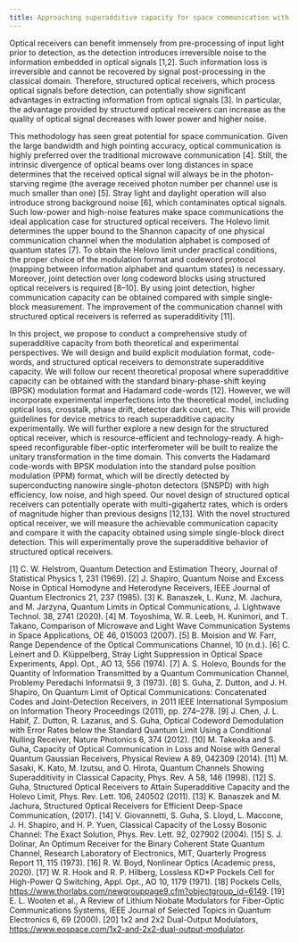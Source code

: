 ```yaml
---
title: Approaching superadditive capacity for space communication with high-speed structured optical receivers
---
```


Optical receivers can benefit immensely from pre-processing of input light prior to detection, as the detection introduces irreversible noise to the information embedded in optical signals  [1,2]. Such information loss is irreversible and cannot be recovered by signal post-processing in the classical domain. Therefore, structured optical receivers, which process optical signals before detection, can potentially show significant advantages in extracting information from optical signals  [3]. In particular, the advantage provided by structured optical receivers can increase as the quality of optical signal decreases with lower power and higher noise.

This methodology has seen great potential for space communication. Given the large bandwidth and high pointing accuracy, optical communication is highly preferred over the traditional microwave communication  [4]. Still, the intrinsic divergence of optical beams over long distances in space determines that the received optical signal will always be in the photon-starving regime (the average received photon number per channel use is much smaller than one)  [5]. Stray light and daylight operation will also introduce strong background noise  [6], which contaminates optical signals. Such low-power and high-noise features make space communications the ideal application case for structured optical receivers.
The Holevo limit determines the upper bound to the Shannon capacity of one physical communication channel when the modulation alphabet is composed of quantum states  [7]. To obtain the Helovo limit under practical conditions, the proper choice of the modulation format and codeword protocol (mapping between information alphabet and quantum states) is necessary. Moreover, joint detection over long codeword blocks using structured optical receivers is required  [8–10]. By using joint detection, higher communication capacity can be obtained compared with simple single-block measurement. The improvement of the communication channel with structured optical receivers is referred as superadditivity  [11].

In this project, we propose to conduct a comprehensive study of superadditive capacity from both theoretical and experimental perspectives. We will design and build explicit modulation format, code-words, and structured optical receivers to demonstrate superadditive capacity. We will follow our recent theoretical proposal where superadditive capacity can be obtained with the standard binary-phase-shift keying (BPSK) modulation format and Hadamard code-words  [12]. However, we will incorporate experimental imperfections into the theoretical model, including optical loss, crosstalk, phase drift, detector dark count, etc. This will provide guidelines for device metrics to reach superadditive capacity experimentally. We will further explore a new design for the structured optical receiver, which is resource-efficient and technology-ready. A high-speed reconfigurable fiber-optic interferometer will be built to realize the unitary transformation in the time domain. This converts the Hadamard code-words with BPSK modulation into the standard pulse position modulation (PPM) format, which will be directly detected by superconducting nanowire single-photon detectors (SNSPD) with high efficiency, low noise, and high speed. Our novel design of structured optical receivers can potentially operate with multi-gigahertz rates, which is orders of magnitude higher than previous designs  [12,13]. With the novel structured optical receiver, we will measure the achievable communication capacity and compare it with the capacity obtained using simple single-block direct detection. This will experimentally prove the superadditive behavior of structured optical receivers.


[1]	C. W. Helstrom, Quantum Detection and Estimation Theory, Journal of Statistical Physics 1, 231 (1969).
[2]	J. Shapiro, Quantum Noise and Excess Noise in Optical Homodyne and Heterodyne Receivers, IEEE Journal of Quantum Electronics 21, 237 (1985).
[3]	K. Banaszek, L. Kunz, M. Jachura, and M. Jarzyna, Quantum Limits in Optical Communications, J. Lightwave Technol. 38, 2741 (2020).
[4]	M. Toyoshima, W. R. Leeb, H. Kunimori, and T. Takano, Comparison of Microwave and Light Wave Communication Systems in Space Applications, OE 46, 015003 (2007).
[5]	B. Moision and W. Farr, Range Dependence of the Optical Communications Channel, 10 (n.d.).
[6]	C. Leinert and D. Klüppelberg, Stray Light Suppression in Optical Space Experiments, Appl. Opt., AO 13, 556 (1974).
[7]	A. S. Holevo, Bounds for the Quantity of Information Transmitted by a Quantum Communication Channel, Problemy Peredachi Informatsii 9, 3 (1973).
[8]	S. Guha, Z. Dutton, and J. H. Shapiro, On Quantum Limit of Optical Communications: Concatenated Codes and Joint-Detection Receivers, in 2011 IEEE International Symposium on Information Theory Proceedings (2011), pp. 274–278.
[9]	J. Chen, J. L. Habif, Z. Dutton, R. Lazarus, and S. Guha, Optical Codeword Demodulation with Error Rates below the Standard Quantum Limit Using a Conditional Nulling Receiver, Nature Photonics 6, 374 (2012).
[10]	M. Takeoka and S. Guha, Capacity of Optical Communication in Loss and Noise with General Quantum Gaussian Receivers, Physical Review A 89, 042309 (2014).
[11]	M. Sasaki, K. Kato, M. Izutsu, and O. Hirota, Quantum Channels Showing Superadditivity in Classical Capacity, Phys. Rev. A 58, 146 (1998).
[12]	S. Guha, Structured Optical Receivers to Attain Superadditive Capacity and the Holevo Limit, Phys. Rev. Lett. 106, 240502 (2011).
[13]	K. Banaszek and M. Jachura, Structured Optical Receivers for Efficient Deep-Space Communication, (2017).
[14]	V. Giovannetti, S. Guha, S. Lloyd, L. Maccone, J. H. Shapiro, and H. P. Yuen, Classical Capacity of the Lossy Bosonic Channel: The Exact Solution, Phys. Rev. Lett. 92, 027902 (2004).
[15]	S. J. Dolinar, An Optimum Receiver for the Binary Coherent State Quantum Channel, Research Laboratory of Electronics, MIT, Quarterly Progress Report 11, 115 (1973).
[16]	R. W. Boyd, Nonlinear Optics (Academic press, 2020).
[17]	W. R. Hook and R. P. Hilberg, Lossless KD*P Pockels Cell for High-Power Q Switching, Appl. Opt., AO 10, 1179 (1971).
[18]	Pockels Cells, https://www.thorlabs.com/newgrouppage9.cfm?objectgroup_id=6149.
[19]	E. L. Wooten et al., A Review of Lithium Niobate Modulators for Fiber-Optic Communications Systems, IEEE Journal of Selected Topics in Quantum Electronics 6, 69 (2000).
[20]	1x2 and 2x2 Dual-Output Modulators, https://www.eospace.com/1x2-and-2x2-dual-output-modulator.
